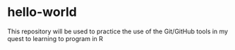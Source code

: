 # hello-world
This repository will be used to practice the use of the Git/GitHub tools in my quest to learning to program in R
